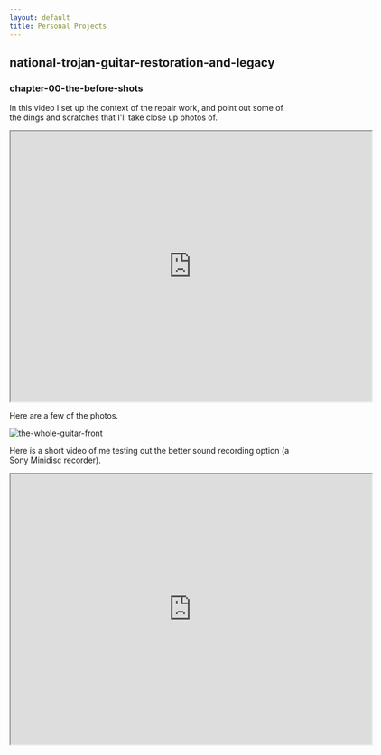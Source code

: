 ```yaml
---
layout: default
title: Personal Projects
---
```


## national-trojan-guitar-restoration-and-legacy

### chapter-00-the-before-shots

In this video I set up the context of the repair work, and point out some of the dings and scratches that I'll take close up photos of.

<!-- https://drive.google.com/file/d/1wvK0TLvubgrci62K0cK7b3YBUXF3YLeJ/view?usp=sharing -->

<div class="video-container">
  <iframe 
    src="https://drive.google.com/file/d/1wvK0TLvubgrci62K0cK7b3YBUXF3YLeJ/preview" 
    width="640" 
    height="480" 
    allow="autoplay"
    allowfullscreen>
  </iframe>
</div>

Here are a few of the photos.

![the-whole-guitar-front](https://drive.google.com/uc?export=view&id=1OW4mjoZYP1aO8V8x3roznWRigIZSNSSx)

<p></p>
<!-- the setup -->

Here is a short video of me testing out the better sound recording option (a Sony Minidisc recorder).

<div class="video-container">
  <iframe 
    src="https://drive.google.com/file/d/1tRH5H55sj_iGVRv-yBNisN0hfeHHdwhv/preview" 
    width="640" 
    height="480" 
    allow="autoplay"
    allowfullscreen>
  </iframe>
</div>

